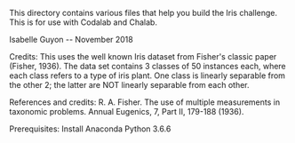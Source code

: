 This directory contains various files that help you build the Iris challenge. 
This is for use with Codalab and Chalab.

Isabelle Guyon -- November 2018

Credits:
This uses the well known Iris dataset from Fisher's classic paper (Fisher, 1936). 
The data set contains 3 classes of 50 instances each, where each class refers to a type of iris plant. 
One class is linearly separable from the other 2; the latter are NOT linearly separable from each other.

References and credits: 
R. A. Fisher. The use of multiple measurements in taxonomic problems. Annual Eugenics, 7, Part II, 179-188 (1936). 

Prerequisites:
Install Anaconda Python 3.6.6 


